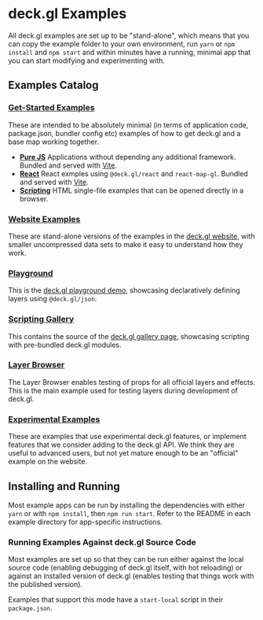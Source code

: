 # deck.gl Examples

All deck.gl examples are set up to be "stand-alone", which means that
you can copy the example folder to your own environment, run `yarn` or `npm install`
and `npm start` and within minutes have a running, minimal app that you can
start modifying and experimenting with.

## Examples Catalog

### [Get-Started Examples](./get-started)

These are intended to be absolutely minimal (in terms of application code,
package.json, bundler config etc) examples of how to get deck.gl and a base
map working together.

* **[Pure JS](./get-started/pure-js)** Applications without depending any additional framework. Bundled and served with [Vite](https://vitejs.dev).
* **[React](./get-started/react)** React exmples using `@deck.gl/react` and `react-map-gl`. Bundled and served with [Vite](https://vitejs.dev).
* **[Scripting](./get-started/scripting)** HTML single-file examples that can be opened directly in a browser.


### [Website Examples](./website)

These are stand-alone versions of the examples in the [deck.gl
website](https://deck.gl), with smaller uncompressed data sets to make it easy to understand
how they work.


### [Playground](./playground)

This is the [deck.gl
playground demo](https://deck.gl/playground), showcasing declaratively defining layers using `@deck.gl/json`.


### [Scripting Gallery](./gallery)

This contains the source of the [deck.gl
gallery page](https://deck.gl/gallery), showcasing scripting with pre-bundled deck.gl modules.


### [Layer Browser](./layer-browser)

The Layer Browser enables testing of props for all official layers and effects.
This is the main example used for testing layers during development of deck.gl.


### [Experimental Examples](./experimental)

These are examples that use experimental deck.gl features, or implement features that we consider adding to the deck.gl API. We think they are useful to advanced users, but not yet mature enough to be an "official" example on the website.


## Installing and Running

Most example apps can be run by installing the dependencies with either `yarn` or with `npm install`, then `npm run start`. Refer to the README in each example directory for app-specific instructions.


### Running Examples Against deck.gl Source Code

Most examples are set up so that they can be run either
against the local source code (enabling debugging of deck.gl itself,
with hot reloading) or against an installed version of deck.gl
(enables testing that things work with the published version).

Examples that support this mode have a `start-local` script in their
`package.json`.
